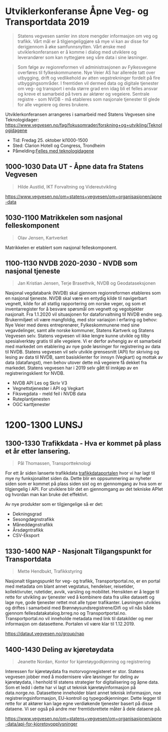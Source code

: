 # Utviklerkonferanse Åpne Veg- og Transportdata 2019
>Statens vegvesen samler inn store mengder informasjon om veg og trafikk. Vårt mål er å tilgjengeliggjøre så mye vi kan av disse for derigjennom å øke samfunnsnytten. Vårt ønske med utviklerkonferansen er å komme i dialog med utviklere og leverandører som kan nyttegjøre seg våre data i sine løsninger.

>Som følge av regionreformen vil administrasjonen av Fylkesvegene overføres til fylkeskommunene. Nye Veier AS har allerede tatt over utbygging, drift og vedlikehold av atten vegstrekninger fordelt på fire utbyggingsområder. I fremtiden vil dermed data og digitale tjenester om veg- og transport i enda større grad enn idag bli et felles ansvar og kreve et samarbeid på tvers av aktører og vegeiere. Sentrale registre - som NVDB - må etableres som nasjonale tjenester til glede for alle vegeiere og deres brukere.

Utviklerkonferansen arrangeres i samarbeid med Statens Vegvesen sine Teknologidager:
https://www.vegvesen.no/fag/fokusomrader/forskning+og+utvikling/Teknologidagene

* Tid: Fredag 25. oktober kl1000-1500
* Sted: Clarion Hotell og Congress, Trondheim
* Påmelding:[Felles med teknologidagene](https://egencia.qondor.com/ParticipantWeb/Registration/91715?bookingRef=0)


## 1000-1030 Data UT - Åpne data fra Statens Vegvesen
> Hilde Austlid, IKT Forvaltning og Videreutvikling

https://www.vegvesen.no/om+statens+vegvesen/om+organisasjonen/apne-data

## 1030-1100 Matrikkelen som nasjonal felleskomponent
> Olav Jensen, Kartverket

Matrikkelen er etablert som nasjonal felleskomponent.

## 1100-1130 NVDB 2020-2030 - NVDB som nasjonal tjeneste
> Jan Kristian Jensen, Terje Brasethvik, NVDB og Geodataseksjonen

Nasjonal vegdatabank (NVDB) skal gjennom regionreformen etableres som en nasjonal tjeneste. NVDB skal være en entydig kilde til navigerbart vegnett, kilde for all statlig rapportering om norske veger, og som et inventarregister for å besvare spørsmål om vegnett og vegobjekter nasjonalt. Fra 1.1.2020 vil situasjonen for dataforvaltning til NVDB endre seg. Brukermiljøet vil være mangfoldig, med stor variasjon i erfaring og behov: Nye Veier med deres entreprenører, Fylkeskommunene med sine vegavdelinger, samt alle norske kommuner, Statens Kartverk og Statens Vegvesen selv. Statens vegvesen vil ikke lengre kunne utvikle og tilby spesialverktøy gratis til alle vegeiere. Vi er derfor avhengig av et samarbeid med markedet om etablering av nye gode løsninger for registrering av data til NVDB. Statens vegvesen vil selv utvikle grensesnitt (API) for skriving og lesing av data til NVDB, samt basisklienter for innsyn (Vegkart) og mottak av data (datafangst), men behov utover dette må vegeiere få dekket fra markedet. Statens vegvesen har i 2019 selv gått til innkjøp av en registreringsklient for NVDB.

* NVDB API Les og Skriv V3
* Vegnettstjenester i API og Vegkart
* Fiksvegdata - meld feil i NVDB data
* Ruteplantjenesten
* OGC karttjenester


# 1200-1300 LUNSJ


## 1300-1330 Trafikkdata - Hva er kommet på plass et år etter lansering.
> Pål Thomassen, Transportteknologi

For ett år siden lanserte trafikkdata [trafikkdataportalen](http://trafikkdata.no) hvor vi har lagt til mye ny funksjonalitet siden da. Dette blir en oppsummering av nyheter siden som er kommet på plass siden sist og en gjennomgang av hva som er tilgjengelig i API. For utviklere blir det en gjennomgang av det tekniske APIet og hvordan man kan bruke det effektivt.

Av nye produkter som er tilgjengelige så er det:
* Dekningsgrad
* Sesongdøgnstrafikk
* Måneddøgnstrafikk
* Årsdøgntrafikk
* CSV-Eksport

## 1330-1400 NAP - Nasjonalt Tilgangspunkt for Transportdata
> Mette Hendbukt, Trafikkstyring

Nasjonalt tilgangspunkt for veg- og trafikk, Transportportal.no, er en portal med metadata om blant annet vegstatus, hendelser, reisetider, kollektivruter, rutetider, avvik, varsling og mobilitet. Hensikten er å legge til rette for utvikling av tjenester ved å kombinere data fra ulike datasett og lage nye, gode tjenester rettet mot alle typer trafikanter. Løsningen utvikles og driftes i samarbeid med Brønnøysundsregistrene/Difi og vil nås både gjennom fellesdatakatalog.brreg.no og Transportportal.no. Transportportal.no vil inneholde metadata med link til datakilder og mer informasjon om datasettene. Portalen vil være klar til 1.12.2019. 

https://dataut.vegvesen.no/group/nap

## 1400-1430 Deling av kjøretøydata
> Jeanette Nordan, Kontor for kjøretøygodkjenning og registrering

Interessen for kjøretøydata fra motorvognregisteret er stor. Statens vegvesen jobber med å modernisere våre løsninger for deling av kjøretøydata, i henhold til statens strategier for digitalisering og åpne data. Som et ledd i dette har vi lagt ut teknisk kjøretøyinformasjon på data.norge.no. Datasettene inneholder blant annet teknisk informasjon, noe registreringsinformasjon, EU-kontroll og typegodkjenninger. Dette legger til rette for at aktører kan lage egne verdiøkende tjenester basert på disse dataene. Vi ser også på andre mer fremtidsrettete måter å dele dataene på.

https://www.vegvesen.no/om+statens+vegvesen/om+organisasjonen/apne-data/api-for-kjoretoyopplysninger

